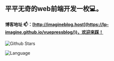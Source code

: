 <!-- ![image](https://github.com/lp-Imagine/lp-Imagine/blob/main/images/6.jpg) -->

## 平平无奇的web前端开发一枚💻。



#### 博客地址 📫：[http://imagineblog.host](https://lp-imagine.github.io/vuepressblog/))，欢迎来踩！

![Github Stars](https://github-readme-stats.vercel.app/api?username=lp-Imagine&theme=tokyonight&show_icons=true&include_all_commits=true&count_private=true)

![Language](https://github-readme-stats.vercel.app/api/top-langs/?username=lp-Imagine&layout=compact)

<!--
**lp-Imagine/lp-Imagine** is a ✨ _special_ ✨ repository because its `README.md` (this file) appears on your GitHub profile.

Here are some ideas to get you started:

- 🔭 I’m currently working on ...
- 🌱 I’m currently learning ...
- 👯 I’m looking to collaborate on ...
- 🤔 I’m looking for help with ...
- 💬 Ask me about ...
- 📫 How to reach me: ...
- 😄 Pronouns: ...
- ⚡ Fun fact: ...
-->
